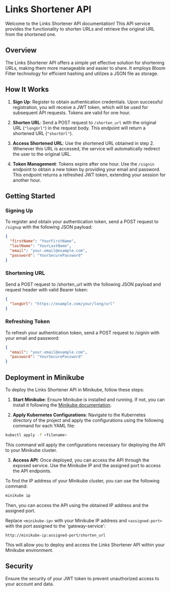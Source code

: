 # Links Shortener API

Welcome to the Links Shortener API documentation! This API service provides the functionality to shorten URLs and retrieve the original URL from the shortened one.

## Overview

The Links Shortener API offers a simple yet effective solution for shortening URLs, making them more manageable and easier to share. It employs Bloom Filter technology for efficient hashing and utilizes a JSON file as storage.

## How It Works

1. **Sign Up**: Register to obtain authentication credentials. Upon successful registration, you will receive a JWT token, which will be used for subsequent API requests. Tokens are valid for one hour.

2. **Shorten URL**: Send a POST request to `/shorten_url` with the original URL (`"longUrl"`) in the request body. This endpoint will return a shortened URL (`"shortUrl"`).

3. **Access Shortened URL**: Use the shortened URL obtained in step 2. Whenever this URL is accessed, the service will automatically redirect the user to the original URL.

4. **Token Management**: Tokens expire after one hour. Use the `/signin` endpoint to obtain a new token by providing your email and password. This endpoint returns a refreshed JWT token, extending your session for another hour.

## Getting Started

### Signing Up
To register and obtain your authentication token, send a POST request to `/signup` with the following JSON payload:

```json
{
  "firstName": "YourFirstName",
  "lastName": "YourLastName",
  "email": "your.email@example.com",
  "password": "YourSecurePassword"
}
```

### Shortening URL
Send a POST request to /shorten_url with the following JSON payload and request header with valid Bearer token:

```json
{
  "longUrl": "https://example.com/your/long/url"
}
```

### Refreshing Token
To refresh your authentication token, send a POST request to /signin with your email and password:

```json
{
  "email": "your.email@example.com",
  "password": "YourSecurePassword"
}
```

## Deployment in Minikube

To deploy the Links Shortener API in Minikube, follow these steps:

1. **Start Minikube**: Ensure Minikube is installed and running. If not, you can install it following the [Minikube documentation](https://minikube.sigs.k8s.io/docs/start/).

2. **Apply Kubernetes Configurations**: Navigate to the Kubernetes directory of the project and apply the configurations using the following command for each YAML file:
   
```bash
kubectl apply -f <filename>
```

This command will apply the configurations necessary for deploying the API to your Minikube cluster.

3. **Access API**: Once deployed, you can access the API through the exposed service. Use the Minikube IP and the assigned port to access the API endpoints.

To find the IP address of your Minikube cluster, you can use the following command:

```bash
minikube ip
```

Then, you can access the API using the obtained IP address and the assigned port.

Replace `<minikube-ip>` with your Minikube IP address and `<assigned-port>` with the port assigned to the 'gateway-service':
```
http://minikube-ip:assigned-port/shorten_url
```

This will allow you to deploy and access the Links Shortener API within your Minikube environment.

## Security
Ensure the security of your JWT token to prevent unauthorized access to your account and data. 

